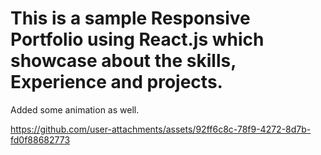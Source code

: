 # This is a sample Responsive Portfolio using React.js which showcase about the skills, Experience and projects.
Added some animation as well.



https://github.com/user-attachments/assets/92ff6c8c-78f9-4272-8d7b-fd0f88682773

